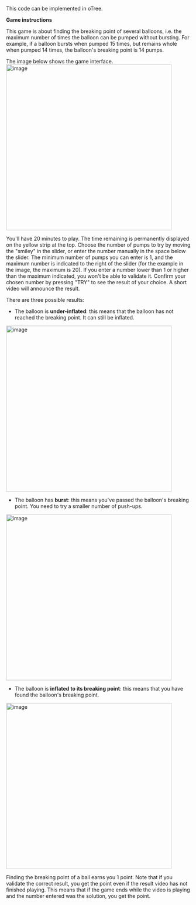 This code can be implemented in oTree.

**Game instructions**

This game is about finding the breaking point of several balloons, i.e. the maximum number of times the balloon can be pumped without bursting.
For example, if a balloon bursts when pumped 15 times, but remains whole when pumped 14 times, the balloon's breaking point is 14 pumps.

The image below shows the game interface.
<img width="452" alt="image" src="https://github.com/user-attachments/assets/93deb4ce-11d7-4341-9470-c247e069f142" />

You'll have 20 minutes to play. The time remaining is permanently displayed on the yellow strip at the top.
Choose the number of pumps to try by moving the "smiley" in the slider, or enter the number manually in the space below the slider. The minimum number of pumps you can enter is 1, and the maximum number is indicated to the right of the slider (for the example in the image, the maximum is 20). If you enter a number lower than 1 or higher than the maximum indicated, you won't be able to validate it.
Confirm your chosen number by pressing "TRY" to see the result of your choice. A short video will announce the result.

There are three possible results:
-	The balloon is **under-inflated**: this means that the balloon has not reached the breaking point. It can still be inflated.
<img width="452" alt="image" src="https://github.com/user-attachments/assets/936eb583-bf63-47e6-8259-3922256ec27b" />

-	The balloon has **burst**: this means you've passed the balloon's breaking point. You need to try a smaller number of push-ups.
<img width="452" alt="image" src="https://github.com/user-attachments/assets/86b180ba-d210-4ad5-9b92-ddac139f8142" />

-	The balloon is **inflated to its breaking point**: this means that you have found the balloon's breaking point.
<img width="452" alt="image" src="https://github.com/user-attachments/assets/08c3549c-7497-4cff-bf98-2342287aa42b" />

Finding the breaking point of a ball earns you 1 point. Note that if you validate the correct result, you get the point even if the result video has not finished playing.
This means that if the game ends while the video is playing and the number entered was the solution, you get the point.
